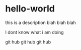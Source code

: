 # hello-world
this is a description
blah blah blah

I dont know what i am doing

git hub git hub git hub

